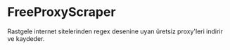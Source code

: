 # FreeProxyScraper
Rastgele internet sitelerinden regex desenine uyan üretsiz proxy'leri indirir ve kaydeder.
